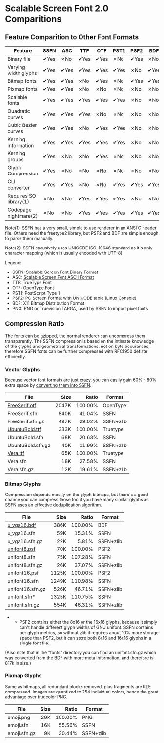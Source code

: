 Scalable Screen Font 2.0 Comparitions
=====================================

Feature Comparition to Other Font Formats
-----------------------------------------

| Feature                | SSFN | ASC  | TTF  | OTF  | PST1 | PSF2 | BDF  | PNG  |
| ---------------------- | ---- | ---- | ---- | ---- | ---- | ---- | ---- | ---- |
| Binary file            | ✔Yes | ✗No  | ✔Yes | ✔Yes | ✗No  | ✔Yes | ✗No  | ✔Yes |
| Varying width glyphs   | ✔Yes | ✔Yes | ✔Yes | ✔Yes | ✔Yes | ✗No  | ✔Yes | ✗No  |
| Bitmap fonts           | ✔Yes | ✔Yes | ✗No  | ✔Yes | ✗No  | ✔Yes | ✔Yes | ✗No  |
| Pixmap fonts           | ✔Yes | ✔Yes | ✗No  | ✗No  | ✗No  | ✗No  | ✗No  | ✔Yes |
| Scalable fonts         | ✔Yes | ✔Yes | ✔Yes | ✔Yes | ✔Yes | ✗No  | ✗No  | ✗No  |
| Quadratic curves       | ✔Yes | ✔Yes | ✔Yes | ✗No  | ✗No  | ✗No  | ✗No  | ✗No  |
| Cubic Bezier curves    | ✔Yes | ✔Yes | ✗No  | ✔Yes | ✔Yes | ✗No  | ✗No  | ✗No  |
| Kerning information    | ✔Yes | ✔Yes | ✔Yes | ✔Yes | ✔Yes | ✗No  | ✗No  | ✗No  |
| Kerning groups         | ✔Yes | ✗No  | ✗No  | ✔Yes | ✗No  | ✗No  | ✗No  | ✗No  |
| Glyph Compression      | ✔Yes | ✗No  | ✗No  | ✗No  | ✗No  | ✗No  | ✗No  | ✔Yes |
| CLI converter          | ✔Yes | ✔Yes | ✗No  | ✗No  | ✔Yes | ✔Yes | ✔Yes | ✔Yes |
| Requires SO library(1) | ✗No  | ✗No  | ✔Yes | ✔Yes | ✔Yes | ✗No  | ✗No  | ✗No  |
| Codepage nightmare(2)  | ✗No  | ✗No  | ✔Yes | ✔Yes | ✔Yes | ✔Yes | ✔Yes | ✗No  |

Note(1): SSFN has a very small, simple to use renderer in an ANSI C header file. Others need the
freetype2 library, but PSF2 and BDF are simple enough to parse them manually.

Note(2): SSFN excusively uses UNICODE ISO-10646 standard as it's only character mapping (which is
usually encoded with UTF-8).

Legend:
 - SSFN: [Scalable Screen Font Binary Format](https://gitlab.com/bztsrc/scalable-font2/blob/master/docs/sfn_format.md)
 - ASC: [Scalable Screen Font ASCII Format](https://gitlab.com/bztsrc/scalable-font2/blob/master/docs/asc_format.md)
 - TTF: TrueType Font
 - OTF: OpenType Font
 - PST1: PostScript Type 1
 - PSF2: PC Screen Format with UNICODE table (Linux Console)
 - BDF: X11 Bitmap Distribution Format
 - PNG: PNG or Truevision TARGA, used by SSFN to import pixel fonts

Compression Ratio
-----------------

The fonts can be gzipped, the normal renderer can uncompress them transparently. The SSFN compression is based
on the intimate knowledge of the glyphs and geometrical transformations, not on byte occurances, therefore SSFN
fonts can be further compressed with RFC1950 deflate efficiently.

### Vector Glyphs

Because vector font formats are just crazy, you can easily gain 60% - 80% extra space by
[converting them into SSFN](https://gitlab.com/bztsrc/scalable-font2/blob/master/docs/sfnconv.md).

| File              | Size  | Ratio   | Format    |
| ----------------- | ----: | ------: | --------- |
| [FreeSerif.otf](https://www.gnu.org/software/freefont/)     | 2047K | 100.00% | OpenType  |
| FreeSerif.sfn     |  840K |  41.04% | SSFN      |
| FreeSerif.sfn.gz  |  497K |  29.02% | SSFN+zlib |
| [UbuntuBold.ttf](http://www.daltonmaag.com/)    |  333K | 100.00% | Truetype  |
| UbuntuBold.sfn    |   68K |  20.63% | SSFN      |
| UbuntuBold.sfn.gz |   40K |  11.99% | SSFN+zlib |
| [Vera.ttf](https://www.gnome.org/fonts/)          |   65K | 100.00% | Truetype  |
| Vera.sfn          |   18K |  27.58% | SSFN      |
| Vera.sfn.gz       |   12K |  19.61% | SSFN+zlib |

### Bitmap Glyphs

Compression depends mostly on the glyph bitmaps, but there's a good chance you can compress those too
if you have many similar glyphs as SSFN uses an effective deduplication algorithm.

| File              | Size  | Ratio   | Format    |
| ----------------- | ----: | ------: | --------- |
| [u_vga16.bdf](http://www.inp.nsk.su/~bolkhov/files/fonts/univga/)       |  386K | 100.00% | BDF       |
| u_vga16.sfn       |   59K |  15.31% | SSFN      |
| u_vga16.sfn.gz    |   22K |   5.81% | SSFN+zlib |
| [unifont8.psf](http://unifoundry.com/unifont/index.html)      |   70K | 100.00% | PSF2      |
| unifont8.sfn      |   75K | 107.28% | SSFN      |
| unifont8.sfn.gz   |   26K |  37.07% | SSFN+zlib |
| unifont16.psf     | 1125K | 100.00% | PSF2      |
| unifont16.sfn     | 1249K | 110.98% | SSFN      |
| unifont16.sfn.gz  |  526K |  46.71% | SSFN+zlib |
| unifont.sfn*      | 1325K | 110.75% | SSFN      |
| unifont.sfn.gz    |  554K |  46.31% | SSFN+zlib |

* - PSF2 contains either the 8x16 or the 16x16 glyphs, because it simply can't handle different glyph widths
of GNU unifont. SSFN contains per glyph metrics, so without zlib it requires about 10% more storage space than
PSF2, but it can store both 8x16 and 16x16 glyphs in a single font file.

(Also note that in the "fonts" directory you can find an unifont.sfn.gz which was converted from the BDF with
more meta information, and therefore is 817k in size.)

### Pixmap Glyphs

Same as bitmaps, all redundant blocks removed, plus fragments are RLE compressed. Images are quantized
to 254 individual colors, hence the great advantage over truecolor PNG.

| File              | Size  | Ratio   | Format    |
| ----------------- | ----: | ------: | --------- |
| emoji.png         |   29K | 100.00% | PNG       |
| emoji.sfn         |   16K |  55.56% | SSFN      |
| emoji.sfn.gz      |    9K |  30.44% | SSFN+zlib |
